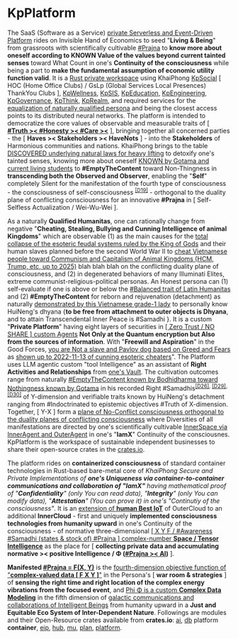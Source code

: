# KpPlatform

The SaaS (Software as a Service) <a href="https://www.youtube.com/watch?v=TZPPjAv12KU&t=914s" target="_blank"><u>private Serverless and Event-Driven Platform</u></a> rides on Invisible Hand of Economics to seed "<b>Living &amp; Being</b>" from grassroots with scientifically cultivable <a href="https://blog.khaiphong.io/2023/09/list-of-figures-and-tables.html#Figure_2" target="_blank">#Prajna</a> to <b>know more about oneself according to KNOWN Value of the values beyond current tainted senses</b> toward What Count in one's <b>Continuity of the consciousness</b> while being a part to <b>make the fundamental assumption of economic utility function valid</b>. It is a <a href="https://doc.rust-lang.org/book/ch14-03-cargo-workspaces.html" target="_blank">Rust private workspace</a> using KhaiPhong <a href="https://github.com/khaiphong/kp_social/" target="_blank">KpSocial</a> [ HOC (Home Office Clubs) / GsLp (Global Services Local Presences) ThankYou Clubs ], <a href="https://github.com/khaiphong/kp_wellness/" target="_blank">KpWellness</a>, <a href="https://github.com/khaiphong/kp_sis/" target="_blank">KpSIS</a>, <a href="https://github.com/khaiphong/kp_education/" target="_blank">KpEducation</a>, <a href="https://github.com/khaiphong/kp_engineering/" target="_blank">KpEngineering</a>, <a href="https://github.com/khaiphong/kp_governance/" target="_blank">KpGovernance</a>, <a href="https://github.com/khaiphong/kp_think/" target="_blank">KpThink</a>, <a href="https://github.com/khaiphong/kp_realm/" target="_blank">KpRealm</a>, and required services for the <a href="https://www.youtube.com/watch?v=dYjObdQPWB8" target="_blank">equalization of naturally qualified persona</a> and being the closest access points to its distributed neural networks. The platform is intended to democratize the core values of observable and measurable traits of [ <b><a href="https://blog.khaiphong.io/2023/09/glossary.html#Traits" target="_blank">#Truth &gt;&lt; #Honesty &gt;&lt; #Care &gt;&lt;</a></b> ], bringing together all concerned parties - the [ <b>Haves &gt;&lt; Stakeholders &gt;&lt; HaveNots</b> ] - into the <b>Stakeholders</b> of Harmonious communities and nations. KhaiPhong brings to the table  <a href="https://blog.khaiphong.io/2023/09/nature-of-things.html#Section_2.1" target="_blank">DISCOVERED underlying natural laws for heavy lifting</a> to detoxify one's tainted senses, knowing more about oneself <a href="https://blog.khaiphong.io/2023/09/empty-content-transcendental-inner-peace.html#Section_3" target="_blank">KNOWN by Gotama and current living students</a> to <b>#EmptyTheContent</b> toward Non-Thingness in <b>transcending both the Observed and Observer</b>, enabling the "<b>Self</b>" completely Silent for the manifestation of the fourth type of consciousness - the consciousness of self-consciousness <sup><a href="https://blog.khaiphong.io/2023/09/references.html#D19" target="_blank">[D19]</a></sup> - orthogonal to the duality plane of conflicting consciousness for an innovative <b>#Prajna</b> in [ Self-Selfless Actualization / Wei-Wu-Wei ].

As a naturally <b>Qualified Humanitas</b>, one can rationally change from negative "<b>Cheating, Stealing, Bullying and Cunning Intelligence of animal Kingdoms</b>" which are observable (1) as the main causes for the <a href="https://www.youtube.com/watch?v=e0iiy6D4_RA" target="_blank">total collapse of the esoteric feudal systems ruled by the King of Gods</a> and their human slaves planned before the second World War II to <a href="https://www.youtube.com/watch?v=wZhdr66t5VY" target="_blank">cheat Vietnamese people toward Communism and Capitalism of Animal Kingdoms (HCM, Trump, etc, up to 2025)</a> blah blah blah on the conflicting duality plane of consciousness, and (2) in degenerated behaviors of many Illuminati Elites, extreme communist-religious-political personas. An Honest persona can (1) self-evaluate if one is above or below the <a href="https://blog.khaiphong.io/2023/09/glossary.html#Traits" target="_blank">#Balanced trait of Latin Humanitas</a> and (2) <b>#EmptyTheContent</b> for reborn and rejuvenation (detachment) as naturally <a href="https://www.youtube.com/watch?v=0t1edEpPwHQ" target="_blank">demonstrated by this Vietnamese grade-1 lady</a> to personally know HuiNeng's dhyana {<b>to be free from attachment to outer objects is Dhyana</b>, and to attain Transcendental Inner Peace is #Samadhi }. It is a custom "<b>Private Platform</b>" having eight layers of securities in <a href="https://dodcio.defense.gov/Portals/0/Documents/Library/DoD-ZTStrategy.pdf" target="_blank">[ Zero Trust / NO SHARE ] custom Agents</a> <b>Not Only at the Quantum encryption but Also from the sources of information</b>. With "<b>Freewill and Aspiration</b>" in the Good Forces, <u>you are Not a slave and Pavlov dog based on Greed and Fears</u> as <a href="https://www.youtube.com/watch?v=N8x6D_zfvm4" target="_blank">shown up to 2022-11-13 of cunning esoteric cheaters</a>". The Platform uses LLM agentic custom "tool Intelligence" as an assistant of <b>Right Activities and Relationships</b> from <a href="https://github.com/khaiphong/kp_mu/tree/main/vault" target="_blank">one's Vault</a>. The cultivation outcomes range from naturally <a href="https://blog.khaiphong.io/2023/09/glossary.html#SmartPointers" target="_blank">#EmptyTheContent known by Bodhidharma toward Nothingness known by Gotama</a> in his recorded Right #Samadhis<sup><a href="https://blog.khaiphong.io/2023/09/references.html#D26" target="_blank">[D26]</a>, <a href="https://blog.khaiphong.io/2023/09/references.html#D29" target="_blank">[D29]</a>, <a href="https://blog.khaiphong.io/2023/09/references.html#D30" target="_blank">[D30]</a></sup> of Y-dimension and verifiable traits known by HuiNeng's detachment ranging from #Indoctrinated to epistemic objectives #Truth of X-dimension. Together, [ Y-X ] form a <a href="https://blog.khaiphong.io/2023/09/list-of-figures-and-tables.html#Figure_11.1" target="_blank">plane of No-Conflict consciousness orthogonal to the duality planes of conflicting consciousness</a> where Diversities of all manifestations are directed by one's scientifically cultivable <a href="https://github.com/khaiphong/ai/blob/main/src/persona.rs" target = "_blank">InnerSpace via InnerAgent and OuterAgent</a> in one's "<b>IamX</b>" Continuity of the consciousnes. KpPlatform is the workspace of sustainable independent businesses to share their open-source crates in the <a href="https://crates.io/search?q=KpPlatform" target="_blank">crates.io</a>.

The platform rides on <b>containerized consciousness</b> of standard container technologies in Rust-based bare-metal core of <i>KhaiPhong Secure and Private Implementations of <b>one's Uniqueness via container-to-container communications and collaboration of "IamX"</b> having mathematical proof of "<b>Confidentiality</b>" (only You can read data), "<b>Integrity</b>" (only You can modify data), "<b>Attestation</b>" (You can prove it) in one's "Continutiy of the consciousness"</i>. It is an <a href="https://resources.cradlepoint.com/ads/iot-buyers-guide" target="_blank">extension of <b>human Best IoT</b></a> of OuterCloud to an additional <b>InnerCloud</b> - first and uniquely <b>implemented consciousness technologies from humanity upward</b> in one's Continuity of the consciousness - of normative three-dimensional <a href="https://www.youtube.com/watch?v=vIXfYFB7aBI" target="_blank">[ X Y F / #Awareness #Samadhi (states &amp; stock of) #Prajna ] complex-number <b>Space / Tensor Intelligence</b></a> as the place for [ <b>collecting private data and accumulating  normative &gt;&lt; positive Intelligence / Φ (<a href="https://www.youtube.com/watch?v=rlhjHCtdIR8" target="_blank">#Prajna &gt;&lt; AI</a>)</b> ]. 

<b>Manifested <a href="https://blog.khaiphong.io/2023/09/list-of-figures-and-tables.html#Figure_11.1" target="_blank">#Prajna = F(X, Y)</a></b> is the <a href="https://www.reddit.com/r/MachineLearning/comments/o2q1h8/r_complexvalued_neural_networks/" target="_blank">fourth-dimension objective function of "<b>complex-valued data [ F X Y ]</b>"</a> in the Persona's [ <b>war room &amp; strategies</b> ] of <b>sensing the right time and right location of the complex energy vibrations from the focused event</b>, and <a href="https://arxiv.org/abs/2212.07146" target="_blank">Phi Φ is a custom <b>Complex Data Modeling</b></a> in the fifth dimension of <a href="https://www.youtube.com/watch?v=McxKC2P7MuA" target="_blank">galactic communications and collaborations of Intelligent Beings</a> from humanity upward in a <b>Just and Equitable Eco System of Inter-Dependent Nature</b>. Followings are modules and their Open-Resource crates available from <b>crates.io</b>: <a href="https://github.com/khaiphong/ai/" target="_blank">ai</a>, <a href="https://github.com/khaiphong/db/" target="_blank">db</a> platform <b>container</b>, <a href="https://github.com/khaiphong/eip/" target="_blank">eip</a>, <a href="https://github.com/khaiphong/hub/" target="_blank">hub</a>, <a href="https://github.com/khaiphong/mu/" target="_blank">mu</a>, <a href="https://github.com/khaiphong/plan/" target="_blank">plan</a>, <a href="https://github.com/khaiphong/platform/" target="_blank">platform</a>.

